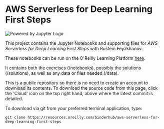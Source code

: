 # AWS Serverless for Deep Learning First Steps

![Powered by Jupyter Logo](https://cdn.oreillystatic.com/images/icons/powered_by_jupyter.png)

This project contains the Jupyter Notebooks and supporting files for _AWS Serverless for Deep Learning First Steps_ with Rustem Feyzkhanov. 

These notebooks can be run on the O'Reilly Learning Platform [here](https://learning.oreilly.com/jupyter-notebooks/~/9781492088400).

It contains both the exercises (/notebooks), possibly the solutions (/solutions), as well as any data or files needed (/data). 

This is a public repository so there is no need to create an account to download its contents. To download the source code from this page, click the 'Cloud' icon on the top right hand, above where the latest commit is detailed.

To download via git from your preferred terminal application, type:

```git clone https://resources.oreilly.com/binderhub/aws-serverless-for-deep-learning-first-steps```
